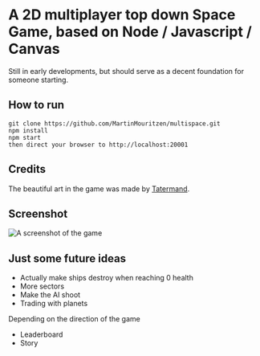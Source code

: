 # A 2D multiplayer top down Space Game, based on Node / Javascript / Canvas

Still in early developments, but should serve as a decent foundation for someone starting.

## How to run
```
git clone https://github.com/MartinMouritzen/multispace.git
npm install
npm start
then direct your browser to http://localhost:20001
```

## Credits
The beautiful art in the game was made by [Tatermand](https://opengameart.org/content/space-game-art-pack-extended).

## Screenshot
![A screenshot of the game](http://martinmouritzen.dk/files/multispace/topdown-space-game-node-javascript.png)

## Just some future ideas
- Actually make ships destroy when reaching 0 health
- More sectors
- Make the AI shoot
- Trading with planets

Depending on the direction of the game
- Leaderboard
- Story
